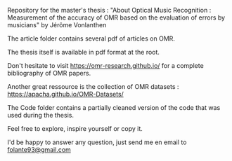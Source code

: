 Repository for the master's thesis : "About Optical Music Recognition : Measurement of the accuracy of OMR based on the evaluation of errors by musicians" by Jérôme Vonlanthen

The article folder contains several pdf of articles on OMR.

The thesis itself is available in pdf format at the root.

Don't hesitate to visit https://omr-research.github.io/ for a complete bibliography of OMR papers.

Another great ressource is the collection of OMR datasets : https://apacha.github.io/OMR-Datasets/

The Code folder contains a partially cleaned version of the code that was used during the thesis.

Feel free to explore, inspire yourself or copy it.

I'd be happy to answer any question, just send me en email to folante93@gmail.com